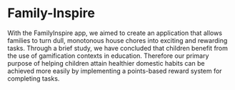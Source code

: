 # Family-Inspire
With the FamilyInspire app, we aimed to create an application that allows families to turn dull, monotonous house chores into exciting and rewarding tasks. 
Through a brief study, we have concluded that children benefit from the use of gamification contexts in education. Therefore our primary purpose of helping 
children attain  healthier domestic habits can be achieved more easily by implementing a points-based reward system for completing tasks.

